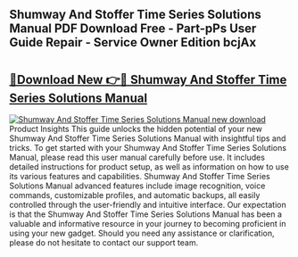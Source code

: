 ## Shumway And Stoffer Time Series Solutions Manual PDF Download Free - Part-pPs User Guide Repair - Service Owner Edition bcjAx

# <h2><a href="http://bc55838.oget.top/?id=Shumway+And+Stoffer+Time+Series+Solutions+Manual">🔗Download New 👉🔴 Shumway And Stoffer Time Series Solutions Manual</a></h2>

[![Shumway And Stoffer Time Series Solutions Manual new download](https://i.imgur.com/5g1atiW.png)](http://bc55838.oget.top/?id=Shumway+And+Stoffer+Time+Series+Solutions+Manual)
Product Insights This guide unlocks the hidden potential of your new Shumway And Stoffer Time Series Solutions Manual with insightful tips and tricks. To get started with your Shumway And Stoffer Time Series Solutions Manual, please read this user manual carefully before use. It includes detailed instructions for product setup, as well as information on how to use its various features and capabilities. Shumway And Stoffer Time Series Solutions Manual advanced features include image recognition, voice commands, customizable profiles, and automatic backups, all easily controlled through the user-friendly and intuitive interface. Our expectation is that the Shumway And Stoffer Time Series Solutions Manual has been a valuable and informative resource in your journey to becoming proficient in using your new gadget. Should you need any assistance or clarification, please do not hesitate to contact our support team.

